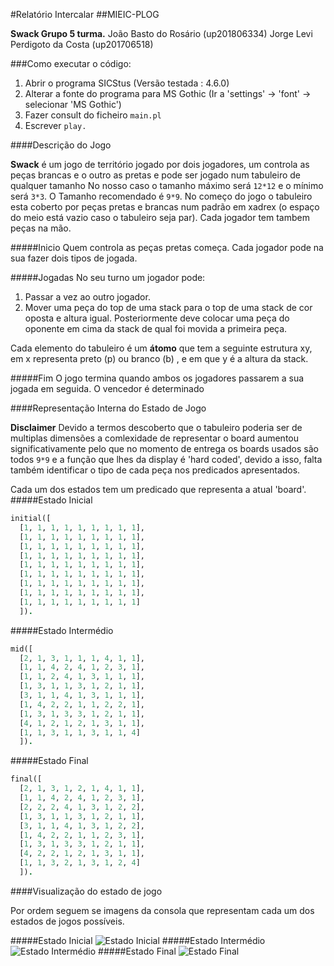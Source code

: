 #Relatório Intercalar
##MIEIC-PLOG

**Swack Grupo 5 turma.**
João Basto do Rosário (up201806334)
Jorge Levi Perdigoto da Costa (up201706518)

###Como executar o código:
1. Abrir o programa SICStus (Versão testada : 4.6.0)
2. Alterar a fonte do programa para MS Gothic (Ir a 'settings' -> 'font' -> selecionar 'MS Gothic')
3. Fazer consult do ficheiro `main.pl`
4. Escrever `play.`

####Descrição do Jogo

**Swack** é um jogo de território jogado por dois jogadores, um controla as peças brancas e o outro as pretas e pode ser jogado num tabuleiro de qualquer tamanho 
No nosso caso o tamanho máximo será `12*12` e o mínimo será `3*3`.
O Tamanho recomendado é `9*9`.
No começo do jogo o tabuleiro esta coberto por peças pretas e brancas num padrão em xadrex (o espaço do meio está vazio caso o tabuleiro seja par). Cada jogador tem tambem peças na mão.

#####Inicio
Quem controla as peças pretas começa.
Cada jogador pode na sua fazer dois tipos de jogada.

#####Jogadas
No seu turno um jogador pode:
1. Passar a vez ao outro jogador.
2. Mover uma peça do top de uma stack para o top de uma stack de cor oposta e altura igual. 
Posteriormente deve colocar uma peça do oponente em cima da stack de qual foi movida a primeira peça.

Cada elemento do tabuleiro é um **átomo** que tem a seguinte estrutura xy, em x representa preto (p) ou branco (b) , e em que y é a altura da stack.

#####Fim
O jogo termina quando ambos os jogadores passarem a sua jogada em seguida. O vencedor é determinado 

####Representação Interna do Estado de Jogo

**Disclaimer** Devido a termos descoberto que o tabuleiro poderia ser de multiplas dimensões a comlexidade de representar o board aumentou significativamente pelo que no momento de entrega
os boards usados são todos `9*9` e a função que lhes da display é 'hard coded', devido a isso, falta também identificar o tipo de cada peça nos predicados apresentados.

Cada um dos estados tem um predicado que representa a atual 'board'.
#####Estado Inicial
```prolog
initial([
  [1, 1, 1, 1, 1, 1, 1, 1, 1],
  [1, 1, 1, 1, 1, 1, 1, 1, 1],
  [1, 1, 1, 1, 1, 1, 1, 1, 1],
  [1, 1, 1, 1, 1, 1, 1, 1, 1],
  [1, 1, 1, 1, 1, 1, 1, 1, 1],
  [1, 1, 1, 1, 1, 1, 1, 1, 1],
  [1, 1, 1, 1, 1, 1, 1, 1, 1],
  [1, 1, 1, 1, 1, 1, 1, 1, 1],
  [1, 1, 1, 1, 1, 1, 1, 1, 1]
  ]).
```


#####Estado Intermédio
```prolog
mid([
  [2, 1, 3, 1, 1, 1, 4, 1, 1],
  [1, 1, 4, 2, 4, 1, 2, 3, 1],
  [1, 1, 2, 4, 1, 3, 1, 1, 1],
  [1, 3, 1, 1, 3, 1, 2, 1, 1],
  [3, 1, 1, 4, 1, 3, 1, 1, 1],
  [1, 4, 2, 2, 1, 1, 2, 2, 1],
  [1, 3, 1, 3, 3, 1, 2, 1, 1],
  [4, 1, 2, 1, 2, 1, 3, 1, 1],
  [1, 1, 3, 1, 1, 3, 1, 1, 4]
  ]).
```


#####Estado Final
```prolog
final([
  [2, 1, 3, 1, 2, 1, 4, 1, 1],
  [1, 1, 4, 2, 4, 1, 2, 3, 1],
  [2, 2, 2, 4, 1, 3, 1, 2, 2],
  [1, 3, 1, 1, 3, 1, 2, 1, 1],
  [3, 1, 1, 4, 1, 3, 1, 2, 2],
  [1, 4, 2, 2, 1, 1, 2, 3, 1],
  [1, 3, 1, 3, 3, 1, 2, 1, 1],
  [4, 2, 2, 1, 2, 1, 3, 1, 1],
  [1, 1, 3, 2, 1, 3, 1, 2, 4]
  ]).
```

####Visualização do estado de jogo

Por ordem seguem se imagens da consola que representam cada um dos estados de jogos possíveis.

#####Estado Inicial
![Estado Inicial]()
#####Estado Intermédio
![Estado Intermédio]()
#####Estado Final
![Estado Final]()